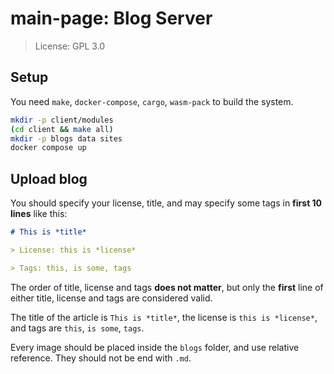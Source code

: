 # main-page: Blog Server

> License: GPL 3.0


## Setup

You need `make`, `docker-compose`, `cargo`, `wasm-pack` to build the system.

```bash
mkdir -p client/modules
(cd client && make all)
mkdir -p blogs data sites
docker compose up
```


## Upload blog

You should specify your license, title, and may specify some tags in **first 10 lines** like this:

```markdown
# This is *title*

> License: this is *license*

> Tags: this, is some, tags
```

The order of title, license and tags **does not matter**, but only the **first** line of either title, license and tags are considered valid.

The title of the article is `This is *title*`, the license is `this is *license*`, and tags are
`this`, `is some`, `tags`.

Every image should be placed inside the `blogs` folder, and use relative reference. They should not be end with `.md`.
